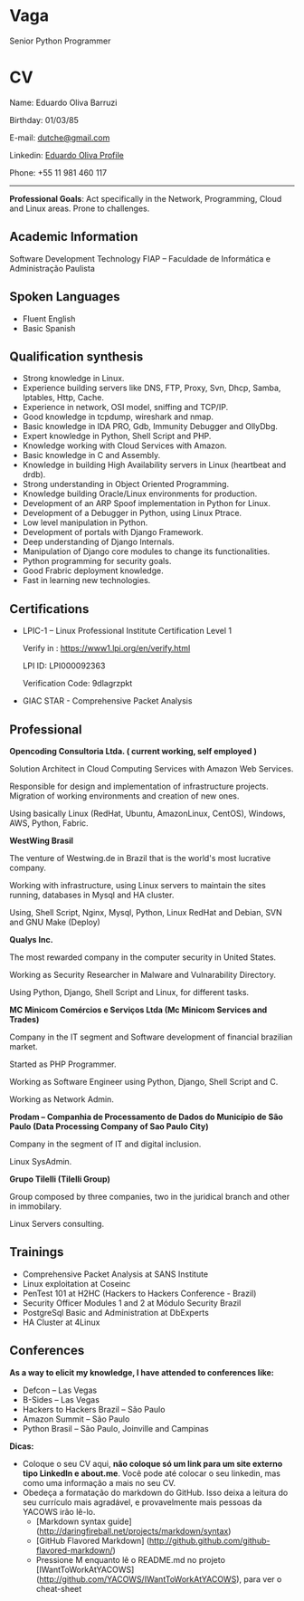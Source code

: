 # Vaga

Senior Python Programmer

# CV

Name:      Eduardo Oliva Barruzi

Birthday:  01/03/85

E-mail:    [dutche@gmail.com](mailto:dutche@gmail.com)

Linkedin:  [Eduardo Oliva Profile](http://www.linkedin.com/in/eduardooliva)

Phone:     +55 11 981 460 117

***

**Professional Goals**: Act specifically in the Network, Programming, Cloud and Linux areas. Prone to challenges.

## Academic Information

Software Development Technology 
FIAP – Faculdade de Informática e Administração Paulista 

## Spoken Languages

* Fluent English
* Basic Spanish

## Qualification synthesis

* Strong knowledge in Linux. 
* Experience building servers like DNS, FTP, Proxy, Svn, Dhcp, Samba, Iptables, Http, Cache. 
* Experience in network, OSI model, sniffing and TCP/IP. 
* Good knowledge in tcpdump, wireshark and nmap.
* Basic knowledge in IDA PRO, Gdb, Immunity Debugger and OllyDbg. 
* Expert knowledge in Python, Shell Script and PHP.
* Knowledge working with Cloud Services with Amazon. 
* Basic knowledge in C and Assembly. 
* Knowledge in building High Availability servers in Linux (heartbeat and drdb). 
* Strong understanding in Object Oriented Programming. 
* Knowledge building Oracle/Linux environments for production. 
* Development of an ARP Spoof implementation in Python for Linux. 
* Development of a Debugger in Python, using Linux Ptrace.
* Low level manipulation in Python. 
* Development of portals with Django Framework.
* Deep understanding of Django Internals.
* Manipulation of Django core modules to change its functionalities.
* Python programming for security goals.
* Good Frabric deployment knowledge.
* Fast in learning new technologies.

## Certifications

* LPIC-1 – Linux Professional Institute Certification Level 1

   Verify in : https://www1.lpi.org/en/verify.html

   LPI ID: LPI000092363

   Verification Code: 9dlagrzpkt 

* GIAC STAR - Comprehensive Packet Analysis 


## Professional

**Opencoding Consultoria Ltda. ( current working, self employed )**

Solution Architect in Cloud Computing Services with Amazon Web Services.

Responsible for design and implementation of infrastructure projects. Migration of working environments and creation of new ones.

Using basically Linux (RedHat, Ubuntu, AmazonLinux, CentOS), Windows, AWS, Python, Fabric.

**WestWing Brasil**

The venture of Westwing.de in Brazil that is the world's most lucrative company.

Working with infrastructure, using Linux servers to maintain the sites running, databases in Mysql and  HA cluster.

Using, Shell Script, Nginx, Mysql, Python, Linux RedHat and Debian, SVN and GNU Make (Deploy)

**Qualys Inc.**

The most rewarded company in the computer security in United States.

Working as Security Researcher in Malware and Vulnarability Directory.

Using Python, Django, Shell Script and Linux, for different tasks.

**MC Minicom Comércios e Serviços Ltda (Mc Minicom Services and Trades)**

Company in the IT segment and Software development of financial brazilian market. 

Started as PHP Programmer. 

Working as Software Engineer using Python, Django, Shell Script and C. 

Working as Network Admin. 

**Prodam – Companhia de Processamento de Dados do Município de São Paulo (Data Processing Company of Sao Paulo City)**

Company in the segment of IT and digital inclusion.

Linux SysAdmin. 

**Grupo Tilelli (Tilelli Group)**

Group composed by three companies, two in the juridical branch and other in immobilary. 

Linux Servers consulting. 

## Trainings

* Comprehensive Packet Analysis at SANS Institute 
* Linux exploitation at Coseinc 
* PenTest 101 at H2HC (Hackers to Hackers Conference - Brazil) 
* Security Officer Modules 1 and 2 at Módulo Security Brazil 
* PostgreSql Basic and Administration at DbExperts
* HA Cluster at 4Linux

## Conferences 

**As a way to elicit my knowledge, I have attended to conferences like:**

* Defcon – Las Vegas
* B-Sides – Las Vegas
* Hackers to Hackers Brazil – São Paulo
* Amazon Summit – São Paulo
* Python Brasil – São Paulo, Joinville and Campinas


__Dicas:__

* Coloque o seu CV aqui, __não coloque só um link para um site externo tipo LinkedIn e about.me__. Você pode até colocar o seu linkedin, mas como uma informação a mais no seu CV.
* Obedeça a formatação do markdown do GitHub. Isso deixa a leitura do seu currículo mais agradável, e provavelmente mais pessoas da YACOWS irão lê-lo.
	* [Markdown syntax guide] (http://daringfireball.net/projects/markdown/syntax)
	* [GitHub Flavored Markdown] (http://github.github.com/github-flavored-markdown/)
	* Pressione M enquanto lê o README.md no projeto [IWantToWorkAtYACOWS] (http://github.com/YACOWS/IWantToWorkAtYACOWS), para ver o cheat-sheet
